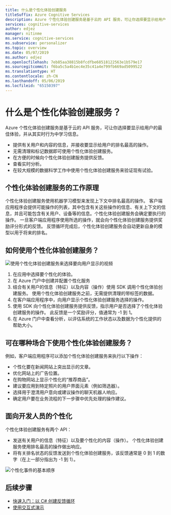 ```yaml
---
title: 什么是个性化体验创建服务
titleSuffix: Azure Cognitive Services
description: Azure 个性化体验创建服务是基于云的 API 服务，可让你选择要显示给用户的最佳体验，并从其实时行为中学习信息。
services: cognitive-services
author: edjez
manager: nitinme
ms.service: cognitive-services
ms.subservice: personalizer
ms.topic: overview
ms.date: 05/07/2019
ms.author: edjez
ms.openlocfilehash: 7eb85aa38815b8fcdfbe68518122563e1b579e17
ms.sourcegitcommit: f6ba5c5a4b1ec4e35c41a4e799fb669ad5099522
ms.translationtype: HT
ms.contentlocale: zh-CN
ms.lasthandoff: 05/06/2019
ms.locfileid: "65150397"
---
```

# <a name="what-is-personalizer"></a>什么是个性化体验创建服务？

Azure 个性化体验创建服务是基于云的 API 服务，可让你选择要显示给用户的最佳体验，并从其实时行为中学习信息。

* 提供有关用户和内容的信息，并接收要显示给用户的排名最高的操作。 
* 无需清理和标记数据即可使用个性化体验创建服务。
* 在方便的时候向个性化体验创建服务提供反馈。 
* 查看实时分析。 
* 在较大规模的数据科学工作中使用个性化体验创建服务来验证现有试验。

## <a name="how-does-personalizer-work"></a>个性化体验创建服务的工作原理

个性化体验创建服务使用机器学习模型来发现上下文中排名最高的操作。 客户端应用程序会提供可能操作的列表，其中包含有关这些操作的信息、有关上下文的信息，并且可能包含有关用户、设备等的信息。个性化体验创建服务会确定要执行的操作。 一旦客户端应用程序使用所选的操作，就会向个性化体验创建服务提供奖励评分形式的反馈。 反馈循环完成后，个性化体验创建服务会自动更新自身的模型以用于将来的排名。

## <a name="how-do-i-use-the-personalizer"></a>如何使用个性化体验创建服务？

![使用个性化体验创建服务来选择要向用户显示的视频](media/what-is-personalizer/personalizer-example-highlevel.png)

1. 在应用中选择要个性化的体验。
1. 在 Azure 门户中创建并配置个性化服务
1. 结合有关用户的信息（特征）以及内容（操作）使用 SDK 调用个性化体验创建服务。 使用个性化体验创建服务之前，无需提供清理的带标签的数据。 
1. 在客户端应用程序中，向用户显示个性化体验创建服务选择的操作。
1. 使用 SDK 向个性化体验创建服务提供反馈，指示用户是否选择了个性化体验创建服务的操作。 此反馈是一个奖励评分，值通常为 -1 到 1。
1. 在 Azure 门户中查看分析，以评估系统的工作状态以及数据为个性化提供的帮助大小。

## <a name="where-can-i-use-personalizer"></a>可在哪种场合下使用个性化体验创建服务？

例如，客户端应用程序可以添加个性化体验创建服务来执行以下操作：

* 个性化要在新闻网站上突出显示的文章。    
* 优化网站上的广告位置。
* 在购物网站上显示个性化的“推荐商品”。
* 建议要应用到特定照片的用户界面元素（例如筛选器）。
* 选择用于澄清用户意向或建议操作的聊天机器人响应。
* 确定用户要在业务流程的下一步骤中优先处理的操作建议。

## <a name="personalization-for-developers"></a>面向开发人员的个性化

个性化体验创建服务有两个 API：

* 发送有关用户的信息（特征）以及要个性化的内容（操作）。 个性化体验创建服务使用排名最高的操作做出响应。
* 将有关排名状态的反馈发送到个性化体验创建服务，该反馈通常是 0 到 1 的数字（在上一部分指出为 -1 到 1）。 

![个性化事件的基本顺序](media/what-is-personalizer/personalization-intro.png)

## <a name="next-steps"></a>后续步骤

* [快速入门：以 C# 创建反馈循环](csharp-quickstart-commandline-feedback-loop.md)
* [使用交互式演示](https://personalizationdemo.azurewebsites.net/)

